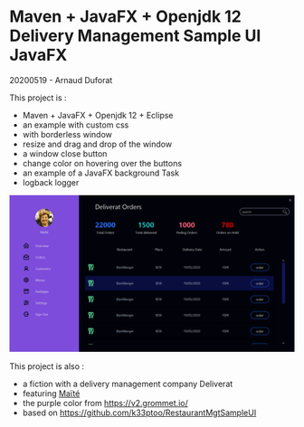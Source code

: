 # Maven + JavaFX + Openjdk 12 Delivery Management Sample UI JavaFX

20200519 - Arnaud Duforat

This project is : 
* Maven + JavaFX + Openjdk 12 + Eclipse
* an example with custom css
* with borderless window
* resize and drag and drop of the window
* a window close button
* change color on hovering over the buttons
* an example of a JavaFX background Task
* logback logger

![](https://github.com/neokeld/JavaFXDesign/blob/master/readme-assets/1.png)

This project is also :
* a fiction with a delivery management company Deliverat
* featuring [Maïté](https://fr.wikipedia.org/wiki/Ma%C3%AFt%C3%A9)
* the purple color from https://v2.grommet.io/
* based on https://github.com/k33ptoo/RestaurantMgtSampleUI
